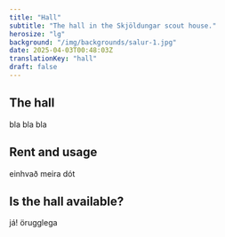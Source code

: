 ```yaml
---
title: "Hall"
subtitle: "The hall in the Skjöldungar scout house."
herosize: "lg"
background: "/img/backgrounds/salur-1.jpg"
date: 2025-04-03T00:48:03Z
translationKey: "hall"
draft: false
---
```


## The hall

bla bla bla

## Rent and usage

einhvað meira dót

## Is the hall available?

já! örugglega
